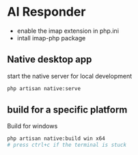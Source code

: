 # AI Responder
- enable the imap extension  in php.ini
- intall imap-php package


## Native desktop app
start the native server for local development 

```bash
php artisan native:serve 
```

## build for a specific platform

Build for windows

```bash
php artisan native:build win x64
# press ctrl+c if the terminal is stuck
```
